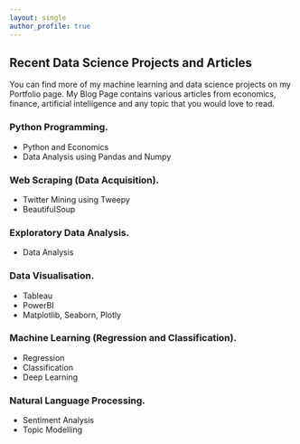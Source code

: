 ```yaml
---
layout: single
author_profile: true
---
```


## Recent Data Science Projects and Articles

You can find more of my machine learning and data science projects on my Portfolio page.
My Blog Page contains various articles from economics, finance, artificial intelligence and
any topic that you would love to read.

### Python Programming.
* Python and Economics
* Data Analysis using Pandas and Numpy

### Web Scraping (Data Acquisition).
* Twitter Mining using Tweepy
* BeautifulSoup

### Exploratory Data Analysis.
* Data Analysis

### Data Visualisation.
* Tableau
* PowerBI
* Matplotlib, Seaborn, Plotly

### Machine Learning (Regression and Classification).
* Regression
* Classification
* Deep Learning

### Natural Language Processing. 
* Sentiment Analysis
* Topic Modelling
